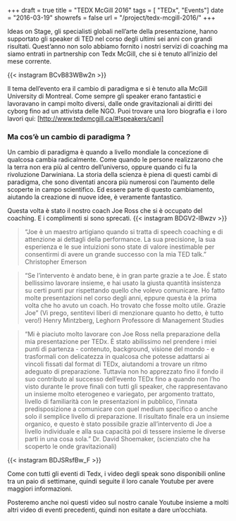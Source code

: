 +++
draft		= true
title		= "TEDX McGill 2016"
tags		= [ "TEDx", "Events"]
date		= "2016-03-19"
showrefs	= false
url			= "/project/tedx-mcgill-2016/"
+++

Ideas on Stage, gli specialisti globali nell’arte della presentazione, hanno supportato gli speaker di TED nel corso degli ultimi sei anni con grandi risultati. Quest’anno non solo abbiamo fornito i nostri servizi di coaching ma siamo entrati in partnership con Tedx McGill, che si è tenuto all’inizio del mese corrente.

{{< instagram BCvB83WBw2n >}}

Il tema dell’evento era il cambio di paradigma e si è tenuto alla McGill University di Montreal. Come sempre gli speaker erano fantastici e lavoravano in campi molto diversi, dalle onde gravitazionali ai diritti dei cyborg fino ad un attivista delle NGO. Puoi trovare una loro biografia e i loro lavori qui: [http://www.tedxmcgill.ca/#!speakers/cani]

### Ma cos’è un cambio di paradigma ?

Un cambio di paradigma è quando a livello mondiale la concezione di qualcosa cambia radicalmente. Come quando le persone realizzarono che la terra non era più al centro dell’universo, oppure quando ci fu la rivoluzione Darwiniana. La storia della scienza è piena di questi cambi di paradigma, che sono diventati ancora più numerosi con l’aumento delle scoperte in campo scientifico. Ed essere parte di questo cambiamento, aiutando la creazione di nuove idee, è veramente fantastico.  

Questa volta è stato il nostro coach Joe Ross che si è occupato del coaching. E i complimenti si sono sprecati. 
{{< instagram BDGV2-lBwzv >}}

> “Joe è un maestro artigiano quando si tratta di speech coaching e di attenzione ai dettagli della performance. La sua precisione, la sua esperienza e le sue intuizioni sono state di valore inestimable per consentirmi di avere un grande successo con la mia TED talk.” 
Christopher Emerson 

>“Se l’intervento è andato bene, è in gran parte grazie a te Joe. È stato bellissimo lavorare insieme, e hai usato la giusta quantità insistenza su certi punti pur rispettando quello che volevo comunicare. Ho fatto molte presentazioni nel corso degli anni, eppure questa è la prima volta che ho avuto un coach. Ho trovato che fosse molto utile. Grazie Joe” (Vi prego, sentitevi liberi di menzionare quanto ho detto, è tutto vero!) 
Henry Mintzberg, Leghorn Professore di Management Studies

>“Mi è piaciuto molto lavorare con Joe Ross nella preparazione della mia presentazione per TEDx. È stato abilissimo nel prendere i miei punti di partenza - contenuto, background, visione del mondo - e trasformali con delicatezza in qualcosa che potesse adattarsi ai vincoli fissati dal format di TEDx, aiutandomi a trovare un ritmo adeguato di preparazione. Tuttavia non ho apprezzato fino il fondo il suo contributo al successo dell’evento TEDx fino a quando non l’ho visto durante le prove finali con tutti gli speaker, che rappresentavano un insieme molto eterogeneo e variegato, per argomento trattato, livello di familiarità con le presentazioni in pubblico, l’innata predisposizione a comunicare con quel medium specifico o anche solo il semplice livello di preparazione. Il risultato finale era un insieme organico, e questo è stato possibile grazie all’intervento di Joe a livello individuale e alla sua capacità poi di tessere insieme le diverse parti in una cosa sola.”
Dr. David Shoemaker, (scienziato che ha scoperto le onde gravitazionali)

{{< instagram BDJSRsfBw_F >}}

Come con tutti gli eventi di Tedx, i video degli speak sono disponibili online tra un paio di settimane, quindi seguite il loro canale Youtube per avere maggiori informazioni. 

Posteremo anche noi questi video sul nostro canale Youtube insieme a molti altri video di eventi precedenti, quindi non esitate a dare un’occhiata. 
